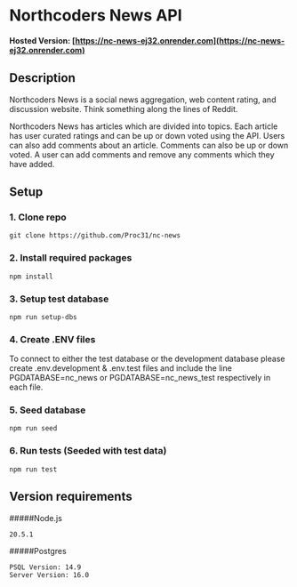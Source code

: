 # Northcoders News API

#### Hosted Version: [https://nc-news-ej32.onrender.com](https://nc-news-ej32.onrender.com)

## Description

Northcoders News is a social news aggregation, web content rating, and discussion website. Think something along the lines of Reddit.

Northcoders News has articles which are divided into topics. Each article has user curated ratings and can be up or down voted using the API. Users can also add comments about an article. Comments can also be up or down voted. A user can add comments and remove any comments which they have added.

## Setup

### 1. Clone repo
```
git clone https://github.com/Proc31/nc-news
```
### 2. Install required packages
```
npm install
```
### 3. Setup test database
```
npm run setup-dbs
```
### 4. Create .ENV files

To connect to either the test database or the development database please create .env.development & .env.test files and include the line PGDATABASE=nc_news or PGDATABASE=nc_news_test respectively in each file.

### 5. Seed database
```
npm run seed
```

### 6. Run tests (Seeded with test data)
```
npm run test
```

## Version requirements

#####Node.js 
```
20.5.1
```
#####Postgres
```
PSQL Version: 14.9
Server Version: 16.0
```